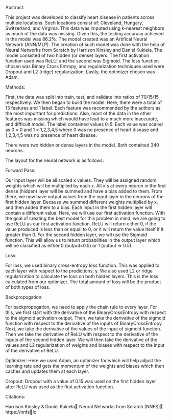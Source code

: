 Abstract:

This project was developed to classify heart disease in patients across multiple locations. Such locations consist of: 
Cleveland, Hungary, Switzerland, and Virginia. This data was imputed using k-nearest neighbors as much of the data
was missing. Given this, the testing accuracy achieved in the model was 86.2%. The model created was an Artifical
Neural Network (ANN/MLP). The creation of such model was done with the help of Neural Networks from Scratch by
Harrison Kinsley and Daniel Kukiela. The model consisted of two hidden (or dense) layers. The first activation
function used was ReLU, and the second was Sigmoid. The loss function chosen was Binary Cross Entropy, and
regularization techniques used were Dropout and L2 (ridge) regularization. Lastly, the optimizer chosen was Adam.

Methods:

First, the data was split into train, test, and validate into ratios of 70/15/15 respectively. We then began
to build the model. Here, there were a total of 13 features and 1 label. Each feature was recommended by the 
authors as the most important for predictions. Also, most of the data in the other features was missing
which would have lead to a much more inaccurate, and difficult model. The label contained values 0-5.
Each value was scaled as 0 = 0 and 1 = 1,2,3,4,5 where 0 was no presence of heart disease and 1,2,3,4,5 
was no presence of heart disease. 

There were two hidden or dense layers in the model. Both contained 340 neurons. 


The layout for the neural network is as follows:

Forward Pass:

Our input layer will be all scaled x values. They will be assigned random weights which will be multiplied by each x.
All x's at every neuron in the first dense (hidden) layer will be summed and have a bias added to them. From there, 
we now have output values from the input layer in the neurons of the first hidden layer. Because we summed different 
weights multiplied by x, and then added them to a bias. Each input in the first hidden layer will contain a different 
value. Here, we will use our first activation function. With the goal of creating the best model for this problem in 
mind, we are going to use ReLU as our first activation function. ReLU will return either 0, if the value produced
is less than or equal to 0, or it will return the value itself if it greater than 0. For the second hidden layer,
we wil use the Sigmoid function. This will allow us to return probabilities in the output layer which will be 
classified as either 0 (output<0.5) or 1 (output => 0.5).

Loss:

For loss, we used binary cross-entropy loss function. This was applied to each layer with 
respect to the predictions, y. We also used L2 or ridge regularization to calculate the loss on both 
hidden layers. This is the loss calculated from our optimizer. The total amount of loss will be the product of 
both types of loss.

Backpropogation:

For backpropogation, we need to apply the chain rule to every layer. For this, we first start with the 
derivative of the BinaryCrossEntropy with respect to the sigmoid activation output. Then, we take the 
derivative of the sigmoid function with respect to the derivative of the inputs of BinaryCrossEntropy. 
Next, we take the derivative of the values of the input of sigmoid function. Then we take the 
derivative of ReLU with respect to the derivative of the inputs of the second hidden layer. We will 
then take the derivative of the values and L2 regularization of weights and biases with respect to
the input of the derivative of ReLU.

Optimizer:
Here we used Adam, an optimizer for which will help adjust the learning rate and gets the momentum of 
the weights and biases which then caches and updates them at each layer.

Dropout:
Dropout with a value of 0.15 was used on the first hidden layer after ReLU was used as the first activation function.

Citations:

Harrison Kinsley & Daniel Kukieła Neural Networks from Scratch (NNFS) https://nnfsio
